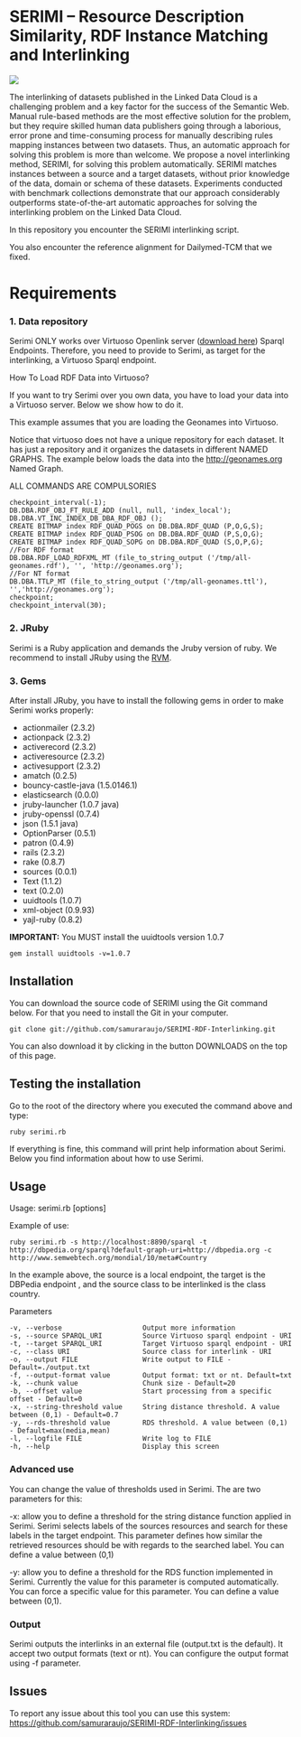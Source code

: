 # SERIMI – Resource Description Similarity, RDF Instance Matching and Interlinking  

![](https://github.com/samuraraujo/SERIMI-RDF-Interlinking/raw/master/image.png)
   
The interlinking of datasets published in the Linked Data Cloud is a 
challenging problem and a key factor for the success of the Semantic Web. 
Manual rule-based methods are the most effective solution for the problem, but 
they require skilled human data publishers going through a laborious, error 
prone and time-consuming process for manually describing rules mapping 
instances between two datasets. Thus, an automatic approach for solving this 
problem is more than welcome. We propose a novel interlinking 
method, SERIMI, for solving this problem automatically. SERIMI matches 
instances between a source and a target datasets, without prior knowledge of the 
data, domain or schema of these datasets. Experiments conducted with 
benchmark collections demonstrate that our approach considerably outperforms 
state-of-the-art automatic approaches for solving the interlinking problem on 
the Linked Data Cloud. 

In this repository you encounter the SERIMI interlinking script. 

You also encounter the reference alignment for Dailymed-TCM that we fixed.

# Requirements 

### 1. Data repository 
Serimi ONLY works over Virtuoso Openlink server ([download here](http://sourceforge.net/projects/virtuoso/files/)) Sparql Endpoints. Therefore, you need to provide to Serimi, as target for the interlinking, a Virtuoso Sparql endpoint.

How To Load RDF Data into Virtuoso?

If you want to try Serimi over you own data, you have to load your data into a Virtuoso server. Below we show how to do it.

This example assumes that you are loading the Geonames into Virtuoso.  

Notice that virtuoso does not have a unique repository for each dataset. It has just a repository and it organizes the datasets in different NAMED GRAPHS. The example below loads the data into the http://geonames.org Named Graph.

ALL COMMANDS ARE COMPULSORIES

	checkpoint_interval(-1);
	DB.DBA.RDF_OBJ_FT_RULE_ADD (null, null, 'index_local');
	DB.DBA.VT_INC_INDEX_DB_DBA_RDF_OBJ ();	
	CREATE BITMAP index RDF_QUAD_POGS on DB.DBA.RDF_QUAD (P,O,G,S);
	CREATE BITMAP index RDF_QUAD_PSOG on DB.DBA.RDF_QUAD (P,S,O,G);
	CREATE BITMAP index RDF_QUAD_SOPG on DB.DBA.RDF_QUAD (S,O,P,G);	
	//For RDF format
	DB.DBA.RDF_LOAD_RDFXML_MT (file_to_string_output ('/tmp/all-geonames.rdf'), '', 'http://geonames.org');	
	//For NT format
	DB.DBA.TTLP_MT (file_to_string_output ('/tmp/all-geonames.ttl'), '','http://geonames.org');
	checkpoint;
	checkpoint_interval(30);

### 2. JRuby

Serimi is a Ruby application and demands the Jruby version of ruby. We recommend to install JRuby using the [RVM](https://rvm.beginrescueend.com/).

### 3. Gems

After install JRuby, you have to install the following gems in order to make Serimi works properly:

* actionmailer (2.3.2)
* actionpack (2.3.2)
* activerecord (2.3.2)
* activeresource (2.3.2)
* activesupport (2.3.2)
* amatch (0.2.5)
* bouncy-castle-java (1.5.0146.1)
* elasticsearch (0.0.0)
* jruby-launcher (1.0.7 java)
* jruby-openssl (0.7.4)
* json (1.5.1 java)
* OptionParser (0.5.1)
* patron (0.4.9)
* rails (2.3.2)
* rake (0.8.7)
* sources (0.0.1)
* Text (1.1.2)
* text (0.2.0)
* uuidtools (1.0.7)
* xml-object (0.9.93)
* yajl-ruby (0.8.2)

<b>IMPORTANT:</b>
You MUST install the uuidtools version 1.0.7

	gem install uuidtools -v=1.0.7

## Installation

You can download the source code of SERIMI using the Git command below. For that you need to install the Git in your computer.

	git clone git://github.com/samuraraujo/SERIMI-RDF-Interlinking.git
 
You can also download it by clicking in the button DOWNLOADS on the top of this page.

## Testing the installation

Go to the root of the directory where you executed the command above and type:

	ruby serimi.rb

If everything is fine, this command will print help information about Serimi. Below you find information about how to use Serimi.
 
## Usage

Usage: serimi.rb [options] 

Example of use: 

	ruby serimi.rb -s http://localhost:8890/sparql -t http://dbpedia.org/sparql?default-graph-uri=http://dbpedia.org -c http://www.semwebtech.org/mondial/10/meta#Country 
	
In the example above, the source is a local endpoint, the target is the DBPedia endpoint , and the source class to be interlinked is the class country.

Parameters

	-v, --verbose                    Output more information
	-s, --source SPARQL_URI          Source Virtuoso sparql endpoint - URI
	-t, --target SPARQL_URI          Target Virtuoso sparql endpoint - URI
	-c, --class URI                  Source class for interlink - URI
	-o, --output FILE                Write output to FILE - Default=./output.txt
	-f, --output-format value        Output format: txt or nt. Default=txt
	-k, --chunk value                Chunk size - Default=20
	-b, --offset value               Start processing from a specific offset - Default=0
	-x, --string-threshold value     String distance threshold. A value between (0,1) - Default=0.7
	-y, --rds-threshold value        RDS threshold. A value between (0,1) - Default=max(media,mean)
	-l, --logfile FILE               Write log to FILE
	-h, --help                       Display this screen

### Advanced use

You can change the value of thresholds used in Serimi. The are two parameters for this:

-x: allow you to define a threshold for the string distance function applied in Serimi. Serimi selects labels of the sources resources and search for these labels in the target endpoint. This parameter defines how similar the retrieved resources should be with regards to the searched label. You can define a value between (0,1)

-y: allow you to define a threshold for the RDS function implemented in Serimi. Currently the value for this parameter is computed automatically. You can force a specific value for this parameter. You can define a value between (0,1).

### Output

Serimi outputs the interlinks in an external file (output.txt is the default). It accept two output formats (text or nt). You can configure the output format using -f parameter.

## Issues

To report any issue about this tool you can use this system: https://github.com/samuraraujo/SERIMI-RDF-Interlinking/issues
